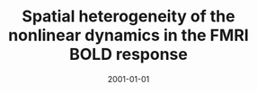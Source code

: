 ---
title: "Spatial heterogeneity of the nonlinear dynamics in the FMRI BOLD response"
date: 2001-01-01
authors_string: R. Birn, Z. Saad, Peter Bandettini
authors:
   - R. Birn
   - Z. Saad
   - Peter Bandettini
author_ids:
   - rasmus_birn
   - ziad_saad
   - peter_bandettini
journal: 'NeuroImage'
volume: 14
issue: 
pages: 817-826
book_title: ''
publisher: ''
abstract: ''
project_id: 
paper_url: 
doi: 
data_loc: ''
code_loc: ''
file: '/assets/publications//assets/publications/'
file_name: '/assets/publications/'
type: journal_article
pub_str: ' (2001) NeuroImage 14: 817-826'
layout: publication 
---